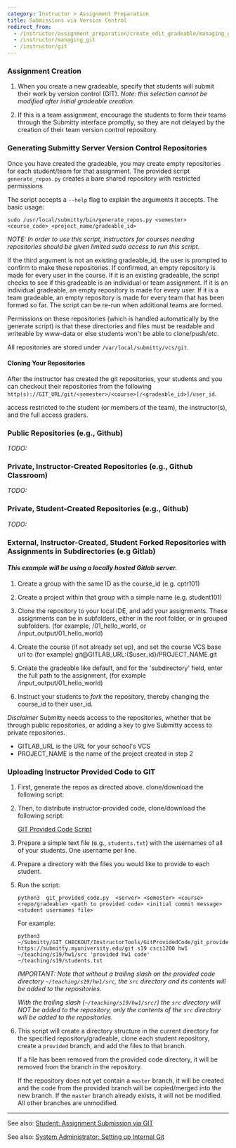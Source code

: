 ```yaml
---
category: Instructor > Assignment Preparation
title: Submissions via Version Control
redirect_from:
  - /instructor/assignment_preparation/create_edit_gradeable/managing_git
  - /instructor/managing_git
  - /instructor/git
---
```



### Assignment Creation

1. When you create a new gradeable, specify that students will submit
their work by version control (GIT).  _Note: this selection cannot be
modified after initial gradeable creation._

2. If this is a team assignment, encourage the students to form their teams through the Submitty interface promptly, so they are not delayed by the creation of their team version control repository.


### Generating Submitty Server Version Control Repositories

Once you have created the gradeable, you may create empty repositories
for each student/team for that assignment.  The provided script
`generate_repos.py` creates a bare shared repository with restricted
permissions

The script accepts a `--help` flag to explain the arguments it
accepts. The basic usage:

```
sudo /usr/local/submitty/bin/generate_repos.py <semester> <course_code> <project_name/gradeable_id>
```

_NOTE: In order to use this script, instructors for courses needing
repositories should be given limited sudo access to run this script._

If the third argument is not an existing gradeable_id, the user is
prompted to confirm to make these repositories.  If confirmed, an
empty repository is made for every user in the course.  If it is an
existing gradeable, the script checks to see if this gradeable is an
individual or team assignment.  If it is an individual gradeable, an
empty repository is made for every user.  If it is a team gradeable,
an empty repository is made for every team that has been formed so
far.  The script can be re-run when additional teams are formed.

Permissions on these repositories (which is handled automatically by
the generate script) is that these directories and files must be
readable and writeable by www-data or else students won't be able to
clone/push/etc.

All repositories are stored under `/var/local/submitty/vcs/git`.

#### Cloning Your Repositories

After the instructor has created the git repositories, your students and you can checkout their repositories from
the following `http(s)://GIT_URL/git/<semester>/<course>[/<gradeable_id>]/user_id`.

access restricted to the student (or members of the
team), the instructor(s), and the full access graders.




### Public Repositories (e.g., Github)

_TODO:_


### Private, Instructor-Created Repositories (e.g., Github Classroom)

_TODO:_


### Private, Student-Created Repositories (e.g., Github)

_TODO:_


### External, Instructor-Created, Student Forked Repositories with Assignments in Subdirectories (e.g Gitlab)

#### _This example will be using a locally hosted Gitlab server._

1. Create a group with the same ID as the course_id (e.g. cptr101)

2. Create a project within that group with a simple name (e.g. student101)

3. Clone the repository to your local IDE, and add your assignments. These assignments can be in subfolders, either in the root folder, or in grouped subfolders. 
(for example, /01_hello_world, or /input_output/01_hello_world) 

4. Create the course (if not already set up), and set the course VCS base url to (for example) git@GITLAB_URL:{$user_id}/PROJECT_NAME.git

5. Create the gradeable like default, and for the 'subdirectory' field, enter the full path to the assignment, (for example /input_output/01_hello_world)

6. Instruct your students to _fork_ the repository, thereby changing the course_id to their user_id. 

 _Disclaimer_ Submitty needs access to the repositories, whether that be through public repositories, or adding a key to give Submitty access to private repositories. 

 * GITLAB_URL is the URL for your school's VCS
 * PROJECT_NAME is the name of the project created in step 2


### Uploading Instructor Provided Code to GIT


1. First, generate the repos as directed above.
   clone/download the following script:

2. Then, to distribute instructor-provided code, clone/download the following script:

   [GIT Provided Code Script](https://github.com/Submitty/InstructorTools/blob/master/GitProvidedCode/git_provided_code.py)


3. Prepare a simple text file (e.g., `students.txt`) with the
   usernames of all of your students.  One username per line.


4. Prepare a directory with the files you would like to provide to
   each student.


5. Run the script:

   ```
   python3  git_provided_code.py  <server> <semester> <course> <repo/gradeable> <path to provided code> <initial commit message> <student usernames file>
   ```

   For example:

   ```
   python3  ~/Submitty/GIT_CHECKOUT/InstructorTools/GitProvidedCode/git_provided_code.py  https://submitty.myuniversity.edu/git s19 csci1200 hw1 ~/teaching/s19/hw1/src 'provided hw1 code' ~/teaching/s19/students.txt
   ```

   _IMPORTANT: Note that without a trailing slash on the provided code
   directory `~/teaching/s19/hw1/src`, the `src` directory and its
   contents will be added to the repositories._

   _With the trailing slash (`~/teaching/s19/hw1/src/`) the `src`
   directory will NOT be added to the repository, only the contents of
   the `src` directory will be added to the repositories._


6. This script will create a directory structure in the current
   directory for the specified repository/gradeable, clone each
   student repository, create a `provided` branch, and add the files
   to that branch.

   If a file has been removed from the provided code directory, it
   will be removed from the branch in the repository.

   If the repository does not yet contain a `master` branch, it will
   be created and the code from the provided branch will be
   copied/merged into the new branch.  If the `master` branch already
   exists, it will not be modified.  All other branches are unmodified.



---


See also:  [Student: Assignment Submission via GIT](/student/git_submission)

See also:  [System Administrator: Setting up Internal Git](/sysadmin/git)
